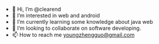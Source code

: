 - 👋 Hi, I’m @clearend
- 👀 I’m interested in web and android
- 🌱 I’m currently learning some knowledge about java web
- 💞️ I’m looking to collaborate on software developing.
- 📫 How to reach me youngzhengguo@gmail.com

<!---
clearend/clearend is a ✨ special ✨ repository because its `README.md` (this file) appears on your GitHub profile.
You can click the Preview link to take a look at your changes.
--->
